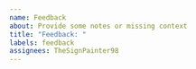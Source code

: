 ```yaml
---
name: Feedback
about: Provide some notes or missing context
title: "Feedback: "
labels: feedback
assignees: TheSignPainter98
---
```


<!-- Please make sure to include perma-links when discussing existing sections :) -->
